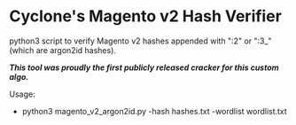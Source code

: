 # Cyclone's Magento v2 Hash Verifier
python3 script to verify Magento v2 hashes appended with ":2" or ":3_" (which are argon2id hashes).

_**This tool was proudly the first publicly released cracker for this custom algo.**_

Usage:
- python3 magento_v2_argon2id.py -hash hashes.txt -wordlist wordlist.txt
